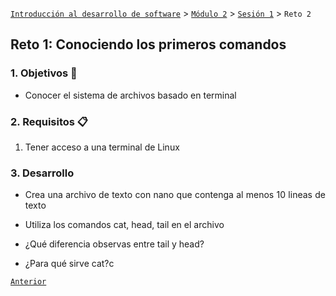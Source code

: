 [`Introducción al desarrollo de software`](../../../README.md) > [`Módulo 2`](../../README.md) > [`Sesión 1`](../README.md) > `Reto 2`

## Reto 1: Conociendo los primeros comandos

<div style="text-align: justify;">

### 1. Objetivos :dart:

- Conocer el sistema de archivos basado en terminal

### 2. Requisitos :clipboard:

1. Tener acceso a una terminal de Linux

### 3. Desarrollo

- Crea una archivo de texto con nano que contenga al menos 10 lineas de texto
- Utiliza los comandos cat, head, tail en el archivo

- ¿Qué diferencia observas entre tail y head?
- ¿Para qué sirve cat?c

[`Anterior`](../README.md) 
</div>